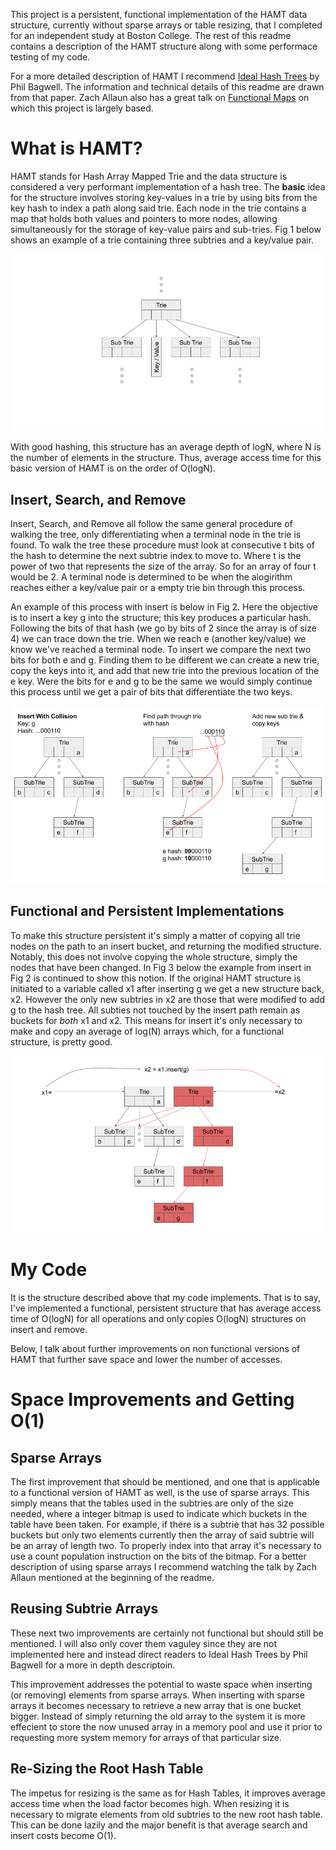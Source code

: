 This project is a persistent, functional implementation of the HAMT data structure, currently without sparse arrays or table resizing, that I completed for an independent study at Boston College. The rest of this readme contains a description of the HAMT structure along with some performace testing of my code.

For a more detailed description of HAMT I recommend [Ideal Hash Trees](https://infoscience.epfl.ch/record/64398/files/idealhashtrees.pdf) by Phil Bagwell. The information and technical details of this readme are drawn from that paper. Zach Allaun also has a great talk on [Functional Maps](https://www.infoq.com/presentations/julia-vectors-maps-sets/) on which this project is largely based.

# What is HAMT?

HAMT stands for Hash Array Mapped Trie and the data structure is considered a very performant implementation of a hash tree. The **basic** idea for the structure involves storing key-values in a trie by using bits from the key hash to index a path along said trie. Each node in the trie contains a map that holds both values and pointers to more nodes, allowing simultaneously for the storage of key-value pairs and sub-tries. Fig 1 below shows an example of a trie containing three subtries and a key/value pair.

![Sample Hamt Structure](/imgs/Sample_Hamt_Structure.png "Fig 1")

With good hashing, this structure has an average depth of logN, where N is the number of elements in the structure. Thus, average access time for this basic version of HAMT is on the order of O(logN).

## Insert, Search, and Remove
Insert, Search, and Remove all follow the same general procedure of walking the tree, only differentiating when a terminal node in the trie is found. To walk the tree these procedure must look at consecutive t bits of the hash to determine the next subtrie index to move to. Where t is the power of two that represents the size of the array. So for an array of four t would be 2. A terminal node is determined to be when the alogirithm reaches either a key/value pair or a empty trie bin through this process.

An example of this process with insert is below in Fig 2. Here the objective is to insert a key g into the structure; this key produces a particular hash. Following the bits of that hash (we go by bits of 2 since the array is of size 4) we can trace down the trie. When we reach e (another key/value) we know we've reached a terminal node. To insert we compare the next two bits for both e and g. Finding them to be different we can create a new trie, copy the keys into it, and add that new trie into the previous location of the e key. Were the bits for e and g to be the same we would simply continue this process until we get a pair of bits that differentiate the two keys.

![Sample Insert](/imgs/Insert_Sample.png "Fig 2")

## Functional and Persistent Implementations
To make this structure persistent it's simply a matter of copying all trie nodes on the path to an insert bucket, and returning the modified structure. Notably, this does not involve copying the whole structure, simply the nodes that have been changed. In Fig 3 below the example from insert in Fig 2 is continued to show this notion. If the original HAMT structure is initiated to a variable called x1 after inserting g we get a new structure back, x2. However the only new subtries in x2 are those that were modified to add g to the hash tree. All subties not touched by the insert path remain as buckets for *both* x1 and x2. This means for insert it's only necessary to make and copy an average of log(N) arrays which, for a functional structure, is pretty good.

![Sample Functional](/imgs/Functional_Sample.png "Fig 3")

# My Code
It is the structure described above that my code implements. That is to say, I've implemented a functional, persistent structure that has average access time of O(logN) for all operations and only copies O(logN) structures on insert and remove.

Below, I talk about further improvements on non functional versions of HAMT that further save space and lower the number of accesses.

# Space Improvements and Getting O(1)

## Sparse Arrays
The first improvement that should be mentioned, and one that is applicable to a functional version of HAMT as well, is the use of sparse arrays. This simply means that the tables used in the subtries are only of the size needed, where a integer bitmap is used to indicate which buckets in the table have been taken. For example, if there is a subtrie that has 32 possible buckets but only two elements currently then the array of said subtrie will be an array of length two. To properly index into that array it's necessary to use a count population instruction on the bits of the bitmap. For a better description of using sparse arrays I recommend watching the talk by Zach Allaun mentioned at the beginning of the readme.

## Reusing Subtrie Arrays
These next two improvements are certainly not functional but should still be mentioned. I will also only cover them vaguley since they are not implemented here and instead direct readers to Ideal Hash Trees by Phil Bagwell for a more in depth descriptoin.

This improvement addresses the potential to waste space when inserting (or removing) elements from sparse arrays. When inserting with sparse arrays it becomes necessary to retrieve a new array that is one bucket bigger. Instead of simply returning the old array to the system it is more effecient to store the now unused array in a memory pool and use it prior to requesting more system memory for arrays of that particular size.

## Re-Sizing the Root Hash Table
The impetus for resizing is the same as for Hash Tables, it improves average access time when the load factor becomes high. When resizing it is necessary to migrate elements from old subtries to the new root hash table. This can be done lazily and the major benefit is that average search and insert costs become O(1).
